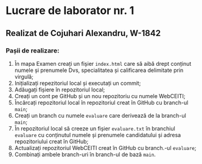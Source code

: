 # Lucrare de laborator nr. 1
## Realizat de Cojuhari Alexandru, **W-1842**

### **Pașii de realizare:**

1. În mapa Examen creați un fișier ``index.html`` care să aibă drept conținut numele și
prenumele Dvs, specialitatea și calificarea delimitate prin virgulă;
2. Inițializați repezitoriul local și executați un commit;
3. Adăugați fișiere în repozitoriul local;
4. Creați un cont pe GitHub și un nou repozitoriu cu numele WebCEITI;
5. Încărcați repozitoriul local în repozitoriul creat în GitHub cu branch-ul ``main``;
6. Creați un branch cu numele ``evaluare`` care derivează de la branch-ul ``main``;
7. În repozitoriul local să creeze un fișier ``evaluare.txt`` în branchiul ``evaluare`` cu conținutul
numele și prenumele candidatului și adresa repozitoriului creat în GitHub;
8. Actualizați repozitoriul WebCEITI creat în GitHub cu branch.-ul ``evaluare``;
9. Combinați ambele branch-uri în branch-ul de bază ``main``.